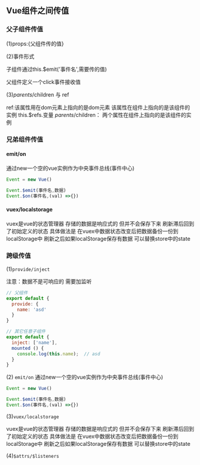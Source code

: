 Vue组件之间传值
---
### 父子组件传值

(1)props:{父组件传的值}

(2)事件形式

子组件通过this.$emit('事件名',需要传的值)

父组件定义一个click事件接收值

(3)$parents/$children 与 ref

ref:该属性用在dom元素上指向的是dom元素 该属性在组件上指向的是该组件的实例 this.$refs.变量
$parents/$children： 两个属性在组件上指向的是该组件的实例 


### 兄弟组件传值

#### emit/on
通过new一个空的vue实例作为中央事件总线(事件中心)

```js
Event = new Vue()

Event.$emit(事件名,数据)
Event.$on(事件名,(val) =>{})
```
#### vuex/localstorage

vuex是vue的状态管理器 存储的数据是响应式的 但并不会保存下来 刷新滞后回到了初始定义的状态
具体做法是 在vuex中数据状态改变后把数据备份一份到localStorage中 刷新之后如果localStorage保存有数据 可以替换store中的state

### 跨级传值
(1)`provide/inject`

注意：数据不是可响应的 需要加监听
```js
// 父组件
export default {
  provide: {
    name: 'asd'
  }
}

// 其它任意子组件
export default {
  inject: ['name'],
  mounted () {
    console.log(this.name);  // asd
  }
}
```

(2) `emit/on`
通过new一个空的vue实例作为中央事件总线(事件中心)

```js
Event = new Vue()

Event.$emit(事件名,数据)
Event.$on(事件名,(val) =>{})
```
(3)`vuex/localstorage`

vuex是vue的状态管理器 存储的数据是响应式的 但并不会保存下来 刷新滞后回到了初始定义的状态
具体做法是 在vuex中数据状态改变后把数据备份一份到localStorage中 刷新之后如果localStorage保存有数据 可以替换store中的state

(4)`$attrs/$listeners`



